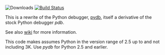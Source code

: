 ![Downloads](https://pypip.in/d/trepan/badge.png) [![Build Status](https://travis-ci.org/rocky/python2-trepan.svg)](https://travis-ci.org/rocky/python2-trepan)

This is a rewrite of the Python debugger, [pydb](http://bashdb.sf.net/pydb), itself a derivative of the stock Python debugger *pdb*.

See also [wiki](https://code.google.com/p/pydbgr/w/list) for
more information.

This code makes assumes Python in the version range of 2.5 up to and
not including 3K. Use *pydb* for Python 2.5 and earlier.
